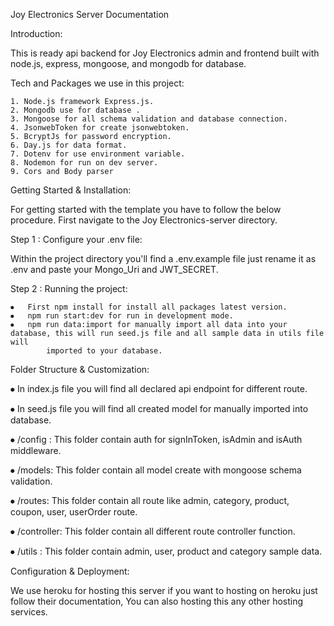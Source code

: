 Joy Electronics Server Documentation

Introduction:

This is ready api backend for Joy Electronics admin and frontend built with node.js, express, mongoose, and mongodb for database.

Tech and Packages we use in this project:

    1. Node.js framework Express.js.
    2. Mongodb use for database .
    3. Mongoose for all schema validation and database connection.
    4. JsonwebToken for create jsonwebtoken.
    5. BcryptJs for password encryption.
    6. Day.js for data format.
    7. Dotenv for use environment variable.
    8. Nodemon for run on dev server.
    9. Cors and Body parser

Getting Started & Installation:

For getting started with the template you have to follow the below procedure. First navigate to the Joy Electronics-server directory.

Step 1 : Configure your .env file:

Within the project directory you'll find a .env.example file just rename it as .env and paste your Mongo_Uri and JWT_SECRET.

Step 2 : Running the project:

    ⦁	First npm install for install all packages latest version.
    ⦁	npm run start:dev for run in development mode.
    ⦁	npm run data:import for manually import all data into your database, this will run seed.js file and all sample data in utils file will
            imported to your database.

Folder Structure & Customization:

⦁ In index.js file you will find all declared api endpoint for different route.

⦁ In seed.js file you will find all created model for manually imported into database.

⦁ /config : This folder contain auth for signInToken, isAdmin and isAuth middleware.

⦁ /models: This folder contain all model create with mongoose schema validation.

⦁ /routes: This folder contain all route like admin, category, product, coupon, user, userOrder route.

⦁ /controller: This folder contain all different route controller function.

⦁ /utils : This folder contain admin, user, product and category sample data.

Configuration & Deployment:

We use heroku for hosting this server if you want to hosting on heroku just follow their documentation, You can also hosting this any other hosting services.
